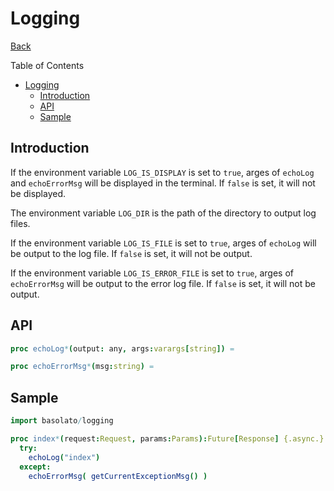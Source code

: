 Logging
===
[Back](../../README.md)

Table of Contents

<!--ts-->
   * [Logging](#logging)
      * [Introduction](#introduction)
      * [API](#api)
      * [Sample](#sample)

<!-- Added by: root, at: Wed Sep  8 16:11:35 UTC 2021 -->

<!--te-->

## Introduction
If the environment variable `LOG_IS_DISPLAY` is set to `true`, arges of `echoLog` and `echoErrorMsg` will be displayed in the terminal. If `false` is set, it will not be displayed.

The environment variable `LOG_DIR` is the path of the directory to output log files.

If the environment variable `LOG_IS_FILE` is set to `true`, arges of `echoLog` will be output to the log file. If `false` is set, it will not be output.

If the environment variable `LOG_IS_ERROR_FILE` is set to `true`, arges of `echoErrorMsg` will be output to the error log file. If `false` is set, it will not be output.

## API
```nim
proc echoLog*(output: any, args:varargs[string]) =

proc echoErrorMsg*(msg:string) =
```

## Sample

```nim
import basolato/logging

proc index*(request:Request, params:Params):Future[Response] {.async.} =
  try:
    echoLog("index")
  except:
    echoErrorMsg( getCurrentExceptionMsg() )
```
